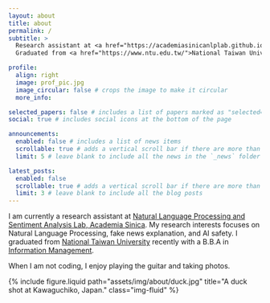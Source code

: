 ```yaml
---
layout: about
title: about
permalink: /
subtitle: >
  Research assistant at <a href="https://academiasinicanlplab.github.io">Natural Language Processing and Sentiment Analysis Lab, Academia Sinica</a>. 
  Graduated from <a href="https://www.ntu.edu.tw/">National Taiwan University</a>.

profile:
  align: right
  image: prof_pic.jpg
  image_circular: false # crops the image to make it circular
  more_info: 

selected_papers: false # includes a list of papers marked as "selected={true}"
social: true # includes social icons at the bottom of the page

announcements:
  enabled: false # includes a list of news items
  scrollable: true # adds a vertical scroll bar if there are more than 3 news items
  limit: 5 # leave blank to include all the news in the `_news` folder

latest_posts:
  enabled: false
  scrollable: true # adds a vertical scroll bar if there are more than 3 new posts items
  limit: 3 # leave blank to include all the blog posts
---
```


I am currently a research assistant at [Natural Language Processing and Sentiment Analysis Lab, Academia Sinica](https://academiasinicanlplab.github.io). My research interests focuses on Natural Language Processing, fake news explanation, and AI safety. I graduated from [National Taiwan University](https://www.ntu.edu.tw/) recently with a B.B.A in [Information Management](https://management.ntu.edu.tw/IM).

When I am not coding, I enjoy playing the guitar and taking photos.

{% include figure.liquid path="assets/img/about/duck.jpg" title="A duck shot at Kawaguchiko, Japan." class="img-fluid" %}

